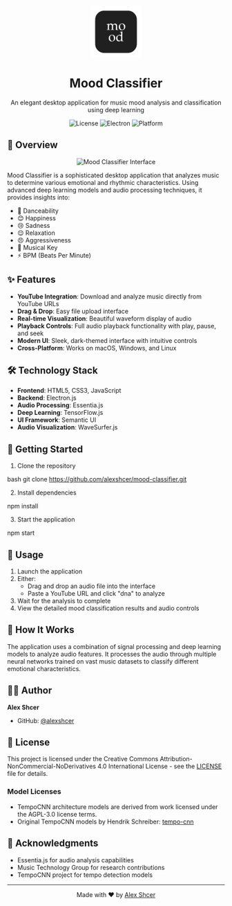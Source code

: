 <div align="center">
  <img src="icon.png" alt="Mood Classifier Logo" width="120"/>
  <h1>Mood Classifier</h1>
  <p>An elegant desktop application for music mood analysis and classification using deep learning</p>
  
  ![License](https://img.shields.io/badge/license-CC--BY--NC--ND%204.0-blue)
  ![Electron](https://img.shields.io/badge/Electron-25.3.0-47848F)
  ![Platform](https://img.shields.io/badge/platform-macOS%20%7C%20Windows%20%7C%20Linux-lightgrey)
</div>

## 🎵 Overview

<div align="center">
  <img src="[Screenshot 2024-11-14 at 7.06.17 AM.png](https://raw.githubusercontent.com/alexshcer/mood-classifier/refs/heads/main/Screenshot%202024-11-14%20at%207.06.17%E2%80%AFAM.png)" alt="Mood Classifier Interface" width="800"/>
</div>

Mood Classifier is a sophisticated desktop application that analyzes music to determine various emotional and rhythmic characteristics. Using advanced deep learning models and audio processing techniques, it provides insights into:

- 💃 Danceability
- 😊 Happiness
- 😢 Sadness
- 😌 Relaxation
- 😠 Aggressiveness
- 🎼 Musical Key
- ⚡ BPM (Beats Per Minute)

## ✨ Features

- **YouTube Integration**: Download and analyze music directly from YouTube URLs
- **Drag & Drop**: Easy file upload interface
- **Real-time Visualization**: Beautiful waveform display of audio
- **Playback Controls**: Full audio playback functionality with play, pause, and seek
- **Modern UI**: Sleek, dark-themed interface with intuitive controls
- **Cross-Platform**: Works on macOS, Windows, and Linux

## 🛠 Technology Stack

- **Frontend**: HTML5, CSS3, JavaScript
- **Backend**: Electron.js
- **Audio Processing**: Essentia.js
- **Deep Learning**: TensorFlow.js
- **UI Framework**: Semantic UI
- **Audio Visualization**: WaveSurfer.js

## 🚀 Getting Started

1. Clone the repository

bash
git clone https://github.com/alexshcer/mood-classifier.git

2. Install dependencies

npm install

3. Start the application

npm start

## 🎯 Usage

1. Launch the application
2. Either:
   - Drag and drop an audio file into the interface
   - Paste a YouTube URL and click "dna" to analyze
3. Wait for the analysis to complete
4. View the detailed mood classification results and audio controls

## 🧠 How It Works

The application uses a combination of signal processing and deep learning models to analyze audio features. It processes the audio through multiple neural networks trained on vast music datasets to classify different emotional characteristics.

## 👨‍💻 Author

**Alex Shcer**
- GitHub: [@alexshcer](https://github.com/alexshcer)

## 📄 License

This project is licensed under the Creative Commons Attribution-NonCommercial-NoDerivatives 4.0 International License - see the [LICENSE](LICENSE) file for details.

### Model Licenses
- TempoCNN architecture models are derived from work licensed under the AGPL-3.0 license terms.
- Original TempoCNN models by Hendrik Schreiber: [tempo-cnn](https://github.com/hendriks73/tempo-cnn)

## 🙏 Acknowledgments

- Essentia.js for audio analysis capabilities
- Music Technology Group for research contributions
- TempoCNN project for tempo detection models

---

<div align="center">
  Made with ❤️ by <a href="https://github.com/alexshcer">Alex Shcer</a>
</div>

